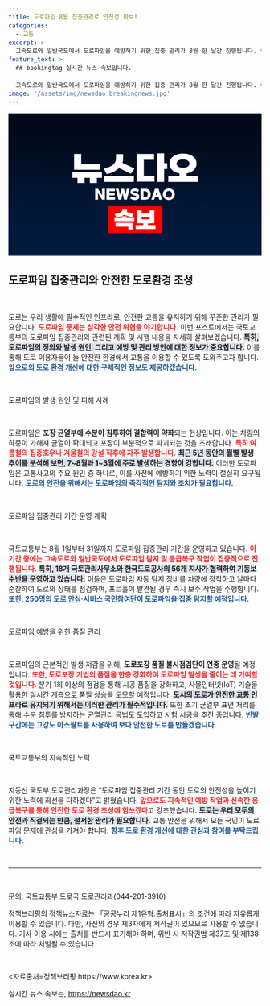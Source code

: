 ```yaml
---
title: 도로파임 8월 집중관리로 안전성 확보!
categories:
  - 교통
excerpt: >
  고속도로와 일반국도에서 도로파임을 예방하기 위한 집중 관리가 8월 한 달간 진행됩니다. 국토부는 일일 순찰 및 국민참여단의 탐지 활동을 통해 교통사고를 줄이고 안전한 도로 환경을 조성하기 위해 노력합니다.
feature_text: >
  ## bookingtag 실시간 뉴스 속보입니다.

  고속도로와 일반국도에서 도로파임을 예방하기 위한 집중 관리가 8월 한 달간 진행됩니다. 국토부는 일일 순찰 및 국민참여단의 탐지 활동을 통해 교통사고를 줄이고 안전한 도로 환경을 조성하기 위해 노력합니다.
image: '/assets/img/newsdao_breakingnews.jpg'
---
```


<p><img src="/assets/img/newsdao_breakingnews.jpg" alt="bookingtag 속보" /></p>

<h2 data-ke-size="size26">도로파임 집중관리와 안전한 도로환경 조성</h2>

<p data-ke-size="size16">&nbsp;</p>

<p>도로는 우리 생활에 필수적인 인프라로, 안전한 교통을 유지하기 위해 꾸준한 관리가 필요합니다. <b><span style="color: #ee2323;">도로파임 문제는 심각한 안전 위협을 야기합니다.</span></b> 이번 포스트에서는 국토교통부의 도로파임 집중관리와 관련된 계획 및 시행 내용을 자세히 살펴보겠습니다. <b><span style="background-color: #21538527;">특히, 도로파임의 정의와 발생 원인, 그리고 예방 및 관리 방안에 대한 정보가 중요합니다.</span></b> 이를 통해 도로 이용자들이 늘 안전한 환경에서 교통을 이용할 수 있도록 도와주고자 합니다. <b><span style="color: #1a5490;">앞으로의 도로 환경 개선에 대한 구체적인 정보도 제공하겠습니다.</span></b></p>

<p data-ke-size="size16">&nbsp;</p>

<p>도로파임의 발생 원인 및 피해 사례</p>

<p data-ke-size="size16">&nbsp;</p>

<p>도로파임은 <b>포장 균열부에 수분이 침투하여 결합력이 약화</b>되는 현상입니다. 이는 차량의 하중이 가해져 균열이 확대되고 포장이 부분적으로 파괴되는 것을 초래합니다. <b><span style="color: #ee2323;">특히 여름철의 집중호우나 겨울철의 강설 직후에 자주 발생합니다.</span></b> <b><span style="background-color: #21538527;">최근 5년 동안의 월별 발생 추이를 분석해 보면, 7~8월과 1~3월에 주로 발생하는 경향이 강합니다.</span></b> 이러한 도로파임은 교통사고의 주요 원인 중 하나로, 이를 사전에 예방하기 위한 노력이 절실히 요구됩니다. <b><span style="color: #1a5490;">도로의 안전을 위해서는 도로파임의 즉각적인 탐지와 조치가 필요합니다.</span></b></p>

<p data-ke-size="size16">&nbsp;</p>

<p>도로파임 집중관리 기간 운영 계획</p>

<p data-ke-size="size16">&nbsp;</p>

<p>국토교통부는 8월 1일부터 31일까지 도로파임 집중관리 기간을 운영하고 있습니다. <b><span style="color: #ee2323;">이 기간 중에는 고속도로와 일반국도에서 도로파임 탐지 및 응급복구 작업이 집중적으로 진행됩니다.</span></b> <b><span style="background-color: #21538527;">특히, 18개 국토관리사무소와 한국도로공사의 56개 지사가 협력하여 기동보수반을 운영하고 있습니다.</span></b> 이들은 도로파임 자동 탐지 장비를 차량에 장착하고 날마다 순찰하여 도로의 상태를 점검하며, 포트홀이 발견될 경우 즉시 보수 작업을 수행합니다. <b><span style="color: #1a5490;">또한, 250명의 도로 안심·서비스 국민참여단이 도로파임을 집중 탐지할 예정입니다.</span></b></p>

<p data-ke-size="size16">&nbsp;</p>

<p>도로파임 예방을 위한 품질 관리</p>

<p data-ke-size="size16">&nbsp;</p>

<p>도로파임의 근본적인 발생 저감을 위해, <b>도로포장 품질 불시점검단이 연중 운영</b>될 예정입니다. <b><span style="color: #ee2323;">또한, 도로포장 기법의 품질을 한층 강화하여 도로파임 발생을 줄이는 데 기여할 것입니다.</span></b> 분기 1회 이상의 점검을 통해 시공 품질을 강화하고, 사물인터넷(IoT) 기술을 활용한 실시간 계측으로 품질 상승을 도모할 예정입니다. <b><span style="background-color: #21538527;">도시의 도로가 안전한 교통 인프라로 유지되기 위해서는 이러한 관리가 필수적입니다.</span></b> 또한 초기 균열부 표면 처리를 통해 수분 침투를 방지하는 균열관리 공법도 도입하고 시험 시공을 추진 중입니다. <b><span style="color: #1a5490;">빈발구간에는 고강도 아스팔트를 사용하여 보다 안전한 도로를 만들겠습니다.</span></b></p>

<p data-ke-size="size16">&nbsp;</p>

<p>국토교통부의 지속적인 노력</p>

<p data-ke-size="size16">&nbsp;</p>

<p>지동선 국토부 도로관리과장은 “도로파임 집중관리 기간 동안 도로의 안전성을 높이기 위한 노력에 최선을 다하겠다”고 밝혔습니다. <b><span style="color: #ee2323;">앞으로도 지속적인 예방 작업과 신속한 응급복구를 통해 안전한 도로 환경 조성에 힘쓰겠다</span></b>고 강조했습니다. <b><span style="background-color: #21538527;">도로는 우리 모두의 안전과 직결되는 만큼, 철저한 관리가 필요합니다.</span></b> 교통 안전을 위해서 모든 국민이 도로파임 문제에 관심을 가져야 합니다. <b><span style="color: #1a5490;">향후 도로 환경 개선에 대한 관심과 참여를 부탁드립니다.</span></b></p>

<p data-ke-size="size16">&nbsp;</p>

<hr/>

<p data-ke-size="size16">&nbsp;</p>

<p>문의: 국토교통부 도로국 도로관리과(044-201-3910)</p>

<p>정책브리핑의 정책뉴스자료는 「공공누리 제1유형:출처표시」의 조건에 따라 자유롭게 이용할 수 있습니다. 다만, 사진의 경우 제3자에게 저작권이 있으므로 사용할 수 없습니다. 기사 이용 시에는 출처를 반드시 표기해야 하며, 위반 시 저작권법 제37조 및 제138조에 따라 처벌될 수 있습니다. </p>

<p data-ke-size="size16">&nbsp;</p>

<p>&lt;자료출처=정책브리핑 https://www.korea.kr></p>
실시간 뉴스 속보는, <a href="https://newsdao.kr" rel="dofollow">https://newsdao.kr</a>



